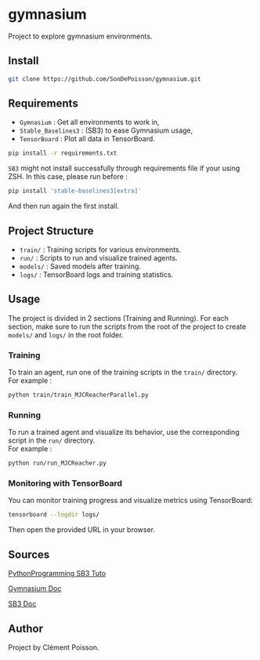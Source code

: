 # gymnasium

Project to explore gymnasium environments.

## Install

```bash
git clone https://github.com/SonDePoisson/gymnasium.git
```

## Requirements

- `Gymnasium` : Get all environments to work in,
- `Stable_Baselines3` : (SB3) to ease Gymnasium usage,
- `TensorBoard` : Plot all data in TensorBoard.

```bash
pip install -r requirements.txt
```

`SB3` might not install successfully through requirements file if your using ZSH. In this case, please run before :

```bash
pip install 'stable-baselines3[extra]'
```

And then run again the first install.

## Project Structure

- `train/` : Training scripts for various environments.
- `run/` : Scripts to run and visualize trained agents.
- `models/` : Saved models after training.
- `logs/` : TensorBoard logs and training statistics.

## Usage

The project is divided in 2 sections (Training and Running).
For each section, make sure to run the scripts from the root of the project to create `models/` and `logs/` in the root folder.

### Training

To train an agent, run one of the training scripts in the `train/` directory.  
For example :

```bash
python train/train_MJCReacherParallel.py
```

### Running

To run a trained agent and visualize its behavior, use the corresponding script in the `run/` directory.  
For example :

```bash
python run/run_MJCReacher.py
```

### Monitoring with TensorBoard

You can monitor training progress and visualize metrics using TensorBoard:

```bash
tensorboard --logdir logs/
```

Then open the provided URL in your browser.

## Sources

[PythonProgramming SB3 Tuto](https://pythonprogramming.net/introduction-reinforcement-learning-stable-baselines-3-tutorial/)

[Gymnasium Doc](https://gymnasium.farama.org)

[SB3 Doc](https://stable-baselines3.readthedocs.io/en/master/index.html)

## Author

Project by Clément Poisson.
